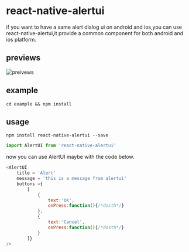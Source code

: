 # react-native-alertui
if you want to have a same alert dialog ui on android and ios,you can use react-native-alertui,it provide a common component for both android and ios platform.
## previews
![preivews](!imgs/alert_preview.jpg)
## example
```
cd example && npm install
```
## usage
```
npm install react-native-alertui --save
```
```javascript
import AlertUI from 'react-native-alertui'
```
now you can use AlertUI maybe with the code below.
```javascript react
<AlertUI 
    title = 'Alert'
    message = 'this is a message from alertui'
    buttons ={
        [
            {
                text:'OK',
                onPress:function(){/*dosth*/}
            },
            {
                text:'Cancel',
                onPress:function(){/*dosth*/}
            }
        ]}
/>
```